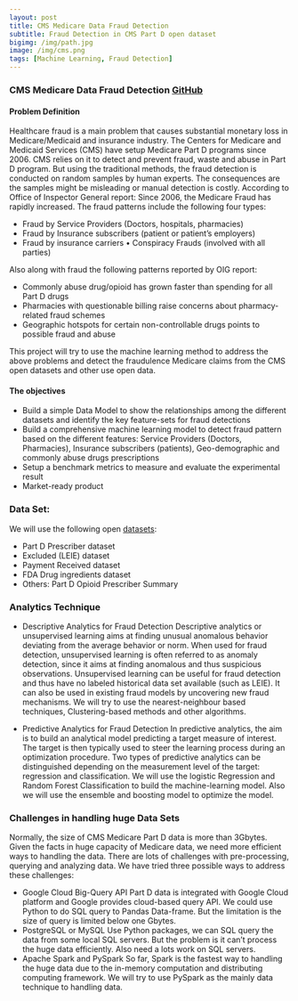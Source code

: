 ```yaml
---
layout: post
title: CMS Medicare Data Fraud Detection
subtitle: Fraud Detection in CMS Part D open dataset
bigimg: /img/path.jpg
image: /img/cms.png
tags: [Machine Learning, Fraud Detection]
---
```


###  CMS Medicare Data Fraud Detection [GitHub](https://github.com/Pyligent/CMS-Medicare-Data-FRAUD-Detection)

#### Problem Definition
Healthcare fraud is a main problem that causes substantial monetary loss in Medicare/Medicaid and insurance industry. The Centers for Medicare and Medicaid Services (CMS) have setup Medicare Part D programs since 2006. CMS relies on it to detect and prevent fraud, waste and abuse in Part D program. But using the traditional methods, the fraud detection is conducted on random samples by human experts. The consequences are the samples might be misleading or manual detection is costly. According to Office of Inspector General report: Since 2006, the Medicare Fraud has rapidly increased. The fraud patterns include the following four types:

- Fraud by Service Providers (Doctors, hospitals, pharmacies) 
- Fraud by Insurance subscribers (patient or patient’s employers)
- Fraud by insurance carriers •	Conspiracy Frauds (involved with all parties)

Also along with fraud the following patterns reported by OIG report:

- Commonly abuse drug/opioid has grown faster than spending for all Part D drugs 
- Pharmacies with questionable billing raise concerns about pharmacy-related fraud schemes 
- Geographic hotspots for certain non-controllable drugs points to possible fraud and abuse

This project will try to use the machine learning method to address the above problems and detect the fraudulence Medicare claims from the CMS open datasets and other use open data.

#### The objectives

- Build a simple Data Model to show the relationships among the different datasets and identify the key feature-sets for fraud detections 
- Build a comprehensive machine learning model to detect fraud pattern based on the different features: Service Providers (Doctors, Pharmacies), Insurance subscribers (patients), Geo-demographic and commonly abuse drugs prescriptions 
- Setup a benchmark metrics to measure and evaluate the experimental result 
- Market-ready product

### Data Set:
We will use the following open [datasets](https://www.cms.gov/openpayments/explore-the-data/dataset-downloads.html):
- Part D Prescriber dataset 
- Excluded (LEIE) dataset
- Payment Received dataset
- FDA Drug ingredients dataset
- Others: Part D Opioid Prescriber Summary


### Analytics Technique

- Descriptive Analytics for Fraud Detection
Descriptive analytics or unsupervised learning aims at finding unusual anomalous behavior deviating from the average behavior or norm. When used for fraud detection, unsupervised learning is often referred to as anomaly detection, since it aims at finding anomalous and thus suspicious observations. Unsupervised learning can be useful for fraud detection and thus have no labeled historical data set available (such as LEIE). It can also be used in existing fraud models by uncovering new fraud mechanisms. We will try to use the nearest-neighbour based techniques, Clustering-based methods and other algorithms.


- Predictive Analytics for Fraud Detection
In predictive analytics, the aim is to build an analytical model predicting a target measure of interest. The target is then typically used to steer the learning process during an optimization procedure. Two types of predictive analytics can be distinguished depending on the measurement level of the target: regression and classification. 
We will use the logistic Regression and Random Forest Classification to build the machine-learning model. Also we will use the ensemble and boosting model to optimize the model.

### Challenges in handling huge Data Sets
Normally, the size of CMS Medicare Part D data is more than 3Gbytes. Given the facts in huge capacity of Medicare data, we need more efficient ways to handling the data. There are lots of challenges with pre-processing, querying and analyzing data. We have tried three possible ways to address these challenges:
- Google Cloud Big-Query API
Part D data is integrated with Google Cloud platform and Google provides cloud-based query API. We could use Python to do SQL query to Pandas Data-frame. But the limitation is the size of query is limited below one Gbytes.
- PostgreSQL or MySQL 
Use Python packages, we can SQL query the data from some local SQL servers. But the problem is it can’t process the huge data efficiently. Also need a lots work on SQL servers.
- Apache Spark and PySpark
So far, Spark is the fastest way to handling the huge data due to the in-memory computation and distributing computing framework. We will try to use PySpark as the mainly data technique to handling data. 




